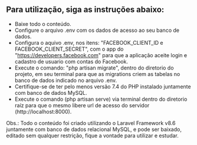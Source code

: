
## Para utilização, siga as instruções abaixo:

- Baixe todo o conteúdo.
- Configure o arquivo .env com os dados de acesso ao seu banco de dados.
- Configura o aquivo .env, nos itens: "FACEBOOK_CLIENT_ID e FACEBOOK_CLIENT_SECRET", com o app do "https://developers.facebook.com" para que a aplicação aceite login e cadastro de usuario com contas do Facebook.
- Execute o comando: "php artisan migrate", dentro do diretorio do projeto, em seu terminal para que as migrations criem as tabelas no banco de dados indicado no arquivo .env.
- Certifique-se de ter pelo menos versão 7.4 do PHP instalado juntamente com banco de dados MySQL.
- Execute o comando (php artisan serve) via terminal dentro do diretorio raíz para que o mesmo libere url de acesso do servidor (http://localhost:8000).

Obs.: Todo o conteúdo foi criado utilizando o Laravel Framework v8.6 juntamente com banco de dados relacional MySQL, e pode ser baixado, editado sem qualquer restrição, fique a vontade para utilizar e estudar.